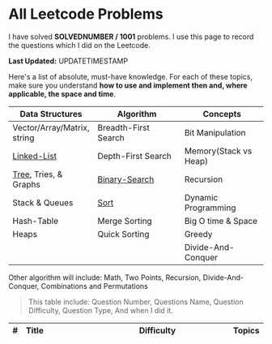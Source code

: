# All Leetcode Problems

<!-- ![](/images/in-post/2018-08-10-All-Leetcode/2019-01-09-19-22-01.png) -->

I have solved **SOLVEDNUMBER / 1001** problems. I use this page to record the questions which I did on the Leetcode.

**Last Updated:** UPDATETIMESTAMP

Here's a list of absolute, must-have knowledge. For each of these topics, make sure you understand **how to use and implement then and, where applicable, the space and time**.

<style>
table th:nth-of-type(1) {
    width: 30%;
}

table th:nth-of-type(2) {
    width: 30%;
}

table th:nth-of-type(3) {
    width: 40%;
}

</style>

| Data Structures                                                           | Algorithm                                                       | Concepts              |
| ------------------------------------------------------------------------- | --------------------------------------------------------------- | --------------------- |
| Vector/Array/Matrix, string                                               | Breadth-First Search                                            | Bit Manipulation      |
| [Linked-List](./summary/2019-01-26-Leetcode-Algorithm-Linked-List-Array/) | Depth-First Search                                              | Memory(Stack vs Heap) |
| [Tree](./summary/2019-01-12-Leetcode-Tree-Summary/), Tries, & Graphs      | [Binary-Search](./summary/2019-01-15-Algorithms-Binary-Search/) | Recursion             |
| Stack & Queues                                                            | [Sort](../Leetcode-Leetcode-Sorting-Summary/)                   | Dynamic Programming   |
| Hash-Table                                                                | Merge Sorting                                                   | Big O time & Space    |
| Heaps                                                                     | Quick Sorting                                                   | Greedy                |
|                                                                           |                                                                 | Divide-And-Conquer    |

Other algorithm will include: Math, Two Points, Recursion, Divide-And-Conquer, Combinations and Permutations

> This table include: Question Number, Questions Name, Question Difficulty, Question Type, And when I did it.

<!-- more -->

<style>
table th:nth-of-type(1) {
    width: 45px;
}

table th:nth-of-type(2) {
    width: 50%;
}

</style>

<!--more-->
| #    | Title | Difficulty | Topics |
| :--- | :---- | :--------- | :----- |
